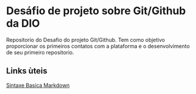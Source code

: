 # Desáfio de projeto sobre Git/Github da DIO
Repositorio do Desafio do projeto Git/Github. Tem como objetivo proporcionar os primeiros contatos com a plataforma e o desenvolvimento de seu primeiro repositorio. 



## Links ùteis
[Sintaxe Basica Markdown](https://www.markdownguide.org/basic-syntax/) 
